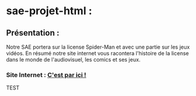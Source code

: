 # sae-projet-html :

## Présentation :

  Notre SAE portera sur la license Spider-Man et avec une partie sur les jeux vidéos. En résumé notre site internet vous racontera l'histoire de la license dans le monde de l'audiovisuel, les comics et ses jeux.
  
### Site Internet : [C'est par ici !](https://firstmars.github.io/sae-projet-damien-clement/)


TEST